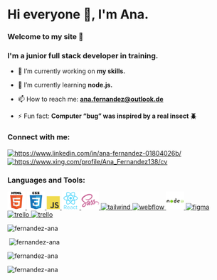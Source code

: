 <h1>Hi everyone 👋, I'm Ana.</h1>

<h3> Welcome to my site 🙂 </h3>

<h3>I'm a junior full stack developer in training.</h3>



- 🔭 I’m currently working on **my skills.**

- 🌱 I’m currently learning **node.js.**

- 📫 How to reach me: **ana.fernandez@outlook.de**

- ⚡ Fun fact: **Computer “bug” was inspired by a real insect 🪲**

<h3 align="left">Connect with me:</h3>
<p align="left">
<a href="https://linkedin.com/in/https://www.linkedin.com/in/ana-fernandez-01804026b/" target="blank"><img align="center" src="https://raw.githubusercontent.com/rahuldkjain/github-profile-readme-generator/master/src/images/icons/Social/linked-in-alt.svg" alt="https://www.linkedin.com/in/ana-fernandez-01804026b/" height="30" width="40" /></a>
  <a href="https://www.xing.com/profile/Ana_Fernandez138/cv" target="blank"><img align="center" src="https://www.vectorlogo.zone/logos/xing/xing-tile.svg" alt="https://www.xing.com/profile/Ana_Fernandez138/cv" height="30" width="40" /></a>
</p>

<h3 align="left">Languages and Tools:</h3>
<p align="left"> 
<a href="https://www.w3.org/html/" target="_blank" rel="noreferrer"> <img src="https://raw.githubusercontent.com/devicons/devicon/master/icons/html5/html5-original-wordmark.svg" alt="html5" width="40" height="40"/> </a> 
<a href="https://www.w3schools.com/css/" target="_blank" rel="noreferrer"> <img src="https://raw.githubusercontent.com/devicons/devicon/master/icons/css3/css3-original-wordmark.svg" alt="css3" width="40" height="40"/> </a> 
<a href="https://developer.mozilla.org/en-US/docs/Web/JavaScript" target="_blank" rel="noreferrer"> <img src="https://raw.githubusercontent.com/devicons/devicon/master/icons/javascript/javascript-original.svg" alt="javascript" width="30" height="30"/> </a>
<a href="https://reactjs.org/" target="_blank" rel="noreferrer"> <img src="https://raw.githubusercontent.com/devicons/devicon/master/icons/react/react-original-wordmark.svg" alt="react" width="40" height="40"/> </a> <a href="https://sass-lang.com" target="_blank" rel="noreferrer"> <img src="https://raw.githubusercontent.com/devicons/devicon/master/icons/sass/sass-original.svg" alt="sass" width="40" height="40"/> </a> 
<a href="https://tailwindcss.com/" target="_blank" rel="noreferrer"> <img src="https://www.vectorlogo.zone/logos/tailwindcss/tailwindcss-icon.svg" alt="tailwind" width="40" height="40"/> </a>
<a href="https://webflow.com/" target="_blank" rel="noreferrer"> <img src="https://www.vectorlogo.zone/logos/webflow/webflow-ar21.svg" alt="webflow" width="50" height="40"/> </a>
<a href="https://nodejs.org" target="_blank" rel="noreferrer"> <img src="https://raw.githubusercontent.com/devicons/devicon/master/icons/nodejs/nodejs-original-wordmark.svg" alt="nodejs" width="40" height="40"/> </a>
<a href="https://www.figma.com/" target="_blank" rel="noreferrer"> <img src="https://www.vectorlogo.zone/logos/figma/figma-icon.svg" alt="figma" width="30" height="30"/> </a> 
<a href="https://trello.com/de" target="_blank" rel="noreferrer"> <img src="https://www.vectorlogo.zone/logos/trello/trello-icon.svg" alt="trello" width="30" height="30"/> </a>
<a href="https://www.canva.com/" target="_blank" rel="noreferrer"> <img src="https://www.vectorlogo.zone/logos/canva/canva-ar21.svg" alt="trello" width="40" height="40"/> </a>

<p><img src="https://github-readme-stats.vercel.app/api/top-langs?username=fernandez-ana&show_icons=true&locale=en&layout=compact" alt="fernandez-ana" /></p>

<p>&nbsp;<img src="https://github-readme-stats.vercel.app/api?username=fernandez-ana&show_icons=true&locale=en" alt="fernandez-ana" /></p>

<p><img src="https://github-readme-streak-stats.herokuapp.com/?user=fernandez-ana&" alt="fernandez-ana" /></p>

<p> <img src="https://komarev.com/ghpvc/?username=fernandez-ana&label=Profile%20views&color=0e75b6&style=flat" alt="fernandez-ana" /> </p>
